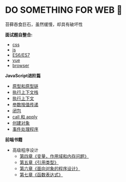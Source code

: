 # DO SOMETHING FOR WEB :runner:
 
 苔藓吞食巨石，虽然缓慢，却具有破坏性

**面试题自整合:**
  * [css](https://github.com/AngellinaZ/blog/blob/master/%E9%9D%A2%E8%AF%95%E9%A2%98%E8%87%AA%E5%90%88%E9%9B%86/css%E9%83%A8%E5%88%86.md)
  * [js](https://github.com/AngellinaZ/blog/blob/master/%E9%9D%A2%E8%AF%95%E9%A2%98%E8%87%AA%E5%90%88%E9%9B%86/js%E9%83%A8%E5%88%86.md)
  * [ES6/ES7](https://github.com/AngellinaZ/learning-process/blob/master/%E9%9D%A2%E8%AF%95%E9%A2%98%E8%87%AA%E5%90%88%E9%9B%86/ES6%E9%83%A8%E5%88%86.md)
  * [vue](https://github.com/AngellinaZ/learning-process/blob/master/%E9%9D%A2%E8%AF%95%E9%A2%98%E8%87%AA%E5%90%88%E9%9B%86/vue%E9%83%A8%E5%88%86.md)
  * [browser](https://github.com/AngellinaZ/blog/blob/master/%E9%9D%A2%E8%AF%95%E9%A2%98%E8%87%AA%E5%90%88%E9%9B%86/%E6%B5%8F%E8%A7%88%E5%99%A8%E9%83%A8%E5%88%86.md)


  
**JavaScript进阶篇**
  * [原型和原型链](https://github.com/AngellinaZ/blog/blob/master/articles/%E5%AD%A6%E4%B9%A0%E6%80%BB%E7%BB%93/%E5%AD%A6%E4%B9%A0%E6%80%BB%E7%BB%93%E3%81%AE%E5%8E%9F%E5%9E%8B%E5%92%8C%E5%8E%9F%E5%9E%8B%E9%93%BE.md)
  * [执行上下文栈](https://github.com/AngellinaZ/blog/blob/master/articles/%E5%AD%A6%E4%B9%A0%E6%80%BB%E7%BB%93/%E5%AD%A6%E4%B9%A0%E6%80%BB%E7%BB%93%E3%81%AE%E6%89%A7%E8%A1%8C%E4%B8%8A%E4%B8%8B%E6%96%87%E6%A0%88.md)
  * [执行上下文](https://github.com/AngellinaZ/blog/blob/master/articles/%E5%AD%A6%E4%B9%A0%E6%80%BB%E7%BB%93/%E5%AD%A6%E4%B9%A0%E6%80%BB%E7%BB%93%E3%81%AE%E6%89%A7%E8%A1%8C%E4%B8%8A%E4%B8%8B%E6%96%87.md)
  * [参数按值传递](https://github.com/AngellinaZ/blog/blob/master/articles/%E5%AD%A6%E4%B9%A0%E6%80%BB%E7%BB%93/%E5%AD%A6%E4%B9%A0%E6%80%BB%E7%BB%93%E3%81%AE%E5%8F%82%E6%95%B0%E6%8C%89%E5%80%BC%E4%BC%A0%E9%80%92.md)		
  * [闭包](https://github.com/AngellinaZ/blog/blob/master/articles/%E5%AD%A6%E4%B9%A0%E6%80%BB%E7%BB%93/%E5%AD%A6%E4%B9%A0%E6%80%BB%E7%BB%93%E3%81%AE%E9%97%AD%E5%8C%85(Closure).md)
  * [call 和 apply](https://github.com/AngellinaZ/blog/blob/master/articles/%E5%AD%A6%E4%B9%A0%E6%80%BB%E7%BB%93/%E5%AD%A6%E4%B9%A0%E6%80%BB%E7%BB%93%E3%81%AEcall%20%E5%92%8C%20apply.md)
  * [创建对象](https://github.com/AngellinaZ/blog/blob/master/articles/%E5%AD%A6%E4%B9%A0%E6%80%BB%E7%BB%93/%E5%AD%A6%E4%B9%A0%E6%80%BB%E7%BB%93%E3%81%AE%E5%88%9B%E5%BB%BA%E5%AF%B9%E8%B1%A1.md)
  * [事件处理程序](https://github.com/AngellinaZ/learnWeb/blob/master/articles/%E5%AD%A6%E4%B9%A0%E6%80%BB%E7%BB%93/%E7%9F%A5%E8%AF%86%E8%A1%A5%E5%85%A8%E3%81%AE%E4%BA%8B%E4%BB%B6%E5%A4%84%E7%90%86%E7%A8%8B%E5%BA%8F.md)


**前端书籍**
* 高级程序设计
  * [第四章《变量，作用域和内存问题》](https://github.com/AngellinaZ/learnWeb/blob/master/books/%E9%AB%98%E7%BA%A7%E7%A8%8B%E5%BA%8F%E8%AE%BE%E8%AE%A1/%E7%AC%AC%E5%9B%9B%E7%AB%A0%E3%80%8A%E5%8F%98%E9%87%8F%EF%BC%8C%E4%BD%9C%E7%94%A8%E5%9F%9F%E5%92%8C%E5%86%85%E5%AD%98%E9%97%AE%E9%A2%98%E3%80%8B/%E5%8F%98%E9%87%8F%EF%BC%8C%E4%BD%9C%E7%94%A8%E5%9F%9F%E5%92%8C%E5%86%85%E5%AD%98%E9%97%AE%E9%A2%98.md)
  * [第五章《引用类型》](https://github.com/AngellinaZ/learnWeb/blob/master/books/%E9%AB%98%E7%BA%A7%E7%A8%8B%E5%BA%8F%E8%AE%BE%E8%AE%A1/%E7%AC%AC%E4%BA%94%E7%AB%A0%E3%80%8A%E5%BC%95%E7%94%A8%E7%B1%BB%E5%9E%8B%E3%80%8B/%E5%BC%95%E7%94%A8%E7%B1%BB%E5%9E%8B.md)
  * [第六章《面向对象的程序设计》](https://github.com/AngellinaZ/learnWeb/blob/master/books/%E9%AB%98%E7%BA%A7%E7%A8%8B%E5%BA%8F%E8%AE%BE%E8%AE%A1/%E7%AC%AC%E5%85%AD%E7%AB%A0%E3%80%8A%E9%9D%A2%E5%90%91%E5%AF%B9%E8%B1%A1%E7%9A%84%E7%A8%8B%E5%BA%8F%E8%AE%BE%E8%AE%A1%E3%80%8B/%E9%9D%A2%E5%90%91%E5%AF%B9%E8%B1%A1%E7%9A%84%E7%A8%8B%E5%BA%8F%E8%AE%BE%E8%AE%A1.md)
  * [第七章《函数表达式》](https://github.com/AngellinaZ/learnWeb/blob/master/books/%E9%AB%98%E7%BA%A7%E7%A8%8B%E5%BA%8F%E8%AE%BE%E8%AE%A1/%E7%AC%AC%E4%B8%83%E7%AB%A0%E3%80%8A%E5%87%BD%E6%95%B0%E8%A1%A8%E8%BE%BE%E5%BC%8F%E3%80%8B/%E5%87%BD%E6%95%B0%E8%A1%A8%E8%BE%BE%E5%BC%8F.md)
